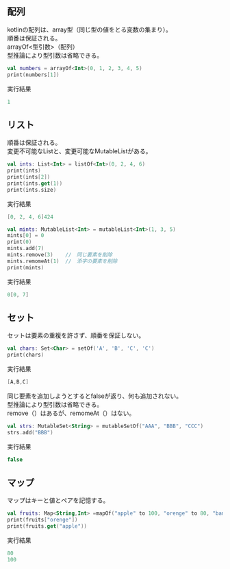 ## 配列
kotlinの配列は、array型（同じ型の値をとる変数の集まり）。<br>
順番は保証される。<br>
arrayOf<型引数>（配列）<br>
型推論により型引数は省略できる。
``` kotlin 
val numbers = arrayOf<Int>(0, 1, 2, 3, 4, 5) 
print(numbers[1])
```
実行結果
``` kotlin
1
```

## リスト
順番は保証される。<br>
変更不可能なListと、変更可能なMutableListがある。<br>
``` kotlin
val ints: List<Int> = listOf<Int>(0, 2, 4, 6)
print(ints)
print(ints[2])
print(ints.get(1))
print(ints.size)
```
実行結果
``` kotlin
[0, 2, 4, 6]424
```

``` kotlin
val mints: MutableList<Int> = mutableList<Int>(1, 3, 5)
mints[0] = 0
print(0)
mints.add(7)
mints.remove(3)    //　同じ要素を削除
mints.remomeAt(1)  //　添字の要素を削除
print(mints)
```
実行結果
``` kotlin
0[0, 7]
```

## セット
セットは要素の重複を許さず、順番を保証しない。
``` kotlin
val chars: Set<Char> = setOf('A', 'B', 'C', 'C')
print(chars)
```
実行結果
``` kotlin
[A,B,C]
```
同じ要素を追加しようとするとfalseが返り、何も追加されない。<br>
型推論により型引数は省略できる。<br>
remove（）はあるが、remomeAt（）はない。
``` kotlin
val strs: MutableSet<String> = mutableSetOf("AAA", "BBB", "CCC")
strs.add("BBB")
```
実行結果
``` kotlin
false
```

## マップ
マップはキーと値とペアを記憶する。
``` kotlin
val fruits: Map<String,Int> =mapOf("apple" to 100, "orenge" to 80, "banana" to 60)
print(fruits["orenge"])
print(fruits.get("apple"))
```
実行結果
``` kotlin
80
100
```
